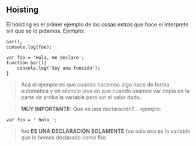## Hoisting

El hoisting es el primer ejemplo de las cosas extras que hace el interprete sin que se lo pidamos. Ejemplo:

~~~
bar();
console.log(foo);

var foo = 'Hola, me declaro';
function bar(){
    console.log('Soy una función');
}
~~~

> Acá el ejemplo es que cuando hacemos algo hace de forma automática y en silencio java en que cuando usamos var copia en la parte de arriba la variable pero sin el valor dado.

> **MUY IMPORTANTE:** Que es una declaración?... ejemplo:

~~~
var foo = ' hola ';
~~~

> foo **ES UNA DECLARACIÓN SOLAMENTE** foo solo eso es la variable que le hemos declarado como foo.